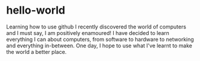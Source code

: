 # hello-world
Learning how to use github
I recently discovered the world of computers and I must say, I am positively enamoured! I have decided to learn everything I can about computers, from software to hardware to networking and everything in-between. One day, I hope to use what I've learnt to make the world a better place.
